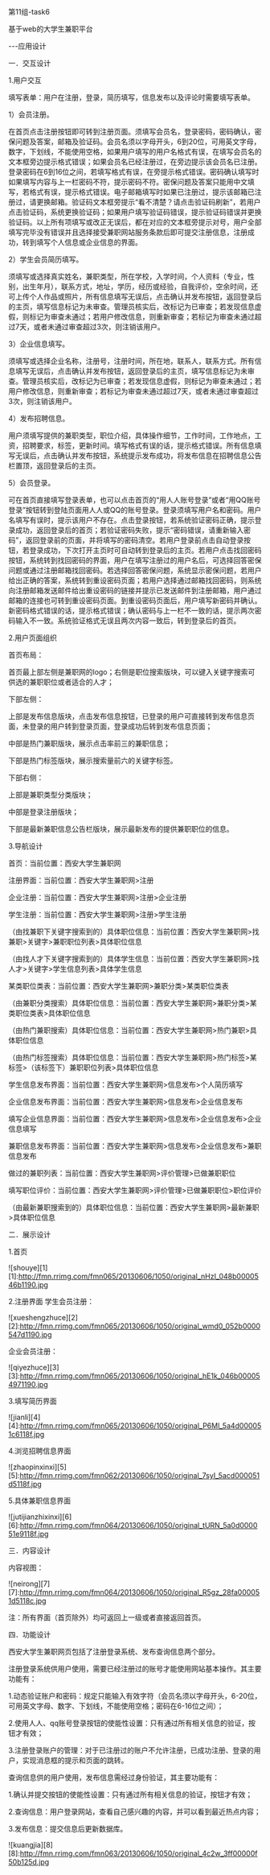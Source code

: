 第11组-task6

基于web的大学生兼职平台

---应用设计

一．交互设计

1.用户交互

填写表单：用户在注册，登录，简历填写，信息发布以及评论时需要填写表单。

1）会员注册。

在首页点击注册按钮即可转到注册页面。须填写会员名，登录密码，密码确认，密保问题及答案，邮箱及验证码。会员名须以字母开头，6到20位，可用英文字母，数字，下划线，不能使用空格，如果用户填写的用户名格式有误，在填写会员名的文本框旁边提示格式错误；如果会员名已经注册过，在旁边提示该会员名已注册。登录密码在6到16位之间，若填写格式有误，在旁提示格式错误。密码确认填写时如果填写内容与上一栏密码不符，提示密码不符。密保问题及答案只能用中文填写，若格式有误，提示格式错误。电子邮箱填写时如果已注册过，提示该邮箱已注册过，请更换邮箱。验证码文本框旁提示“看不清楚？请点击验证码刷新”，若用户点击验证码，系统更换验证码；如果用户填写验证码错误，提示验证码错误并更换验证码。以上所有项填写或改正无误后，都在对应的文本框旁提示对号，用户全部填写完毕没有错误并且选择接受兼职网站服务条款后即可提交注册信息，注册成功，转到填写个人信息或企业信息的界面。

2）学生会员简历填写。

须填写或选择真实姓名，兼职类型，所在学校，入学时间，个人资料（专业，性别，出生年月），联系方式，地址，学历，经历或经验，自我评价，空余时间，还可上传个人作品或照片，所有信息填写无误后，点击确认并发布按钮，返回登录后的主页，填写信息标记为未审查。管理员核实后，改标记为已审查；若发现信息虚假，则标记为审查未通过；若用户修改信息，则重新审查；若标记为审查未通过超过7天，或者未通过审查超过3次，则注销该用户。

3）企业信息填写。

须填写或选择企业名称，注册号，注册时间，所在地，联系人，联系方式。所有信息填写无误后，点击确认并发布按钮，返回登录后的主页，填写信息标记为未审查。管理员核实后，改标记为已审查；若发现信息虚假，则标记为审查未通过；若用户修改信息，则重新审查；若标记为审查未通过超过7天，或者未通过审查超过3次，则注销该用户。

4）发布招聘信息。

用户须填写提供的兼职类型，职位介绍，具体操作细节，工作时间，工作地点，工资，招聘要求，标签，更新时间。填写格式有误的话，提示格式错误。所有信息填写无误后，点击确认并发布按钮，系统提示发布成功，将发布信息在招聘信息公告栏置顶，返回登录后的主页。

5）会员登录。

可在首页直接填写登录表单，也可以点击首页的“用人人账号登录”或者“用QQ账号登录”按钮转到登陆页面用人人或QQ的账号登录。登录须填写用户名和密码。用户名填写有误时，提示该用户不存在。点击登录按钮，若系统验证密码正确，提示登录成功，返回登录后的首页；若验证密码失败，提示“密码错误，请重新输入密码”，返回登录前的页面，并将填写的密码清空。若用户登录前点击自动登录按钮，若登录成功，下次打开主页时可自动转到登录后的主页。若用户点击找回密码按钮，系统转到找回密码的界面，用户在填写注册过的用户名后，可选择回答密保问题或通过注册邮箱找回密码。若选择回答密保问题，系统显示密保问题，若用户给出正确的答案，系统转到重设密码页面；若用户选择通过邮箱找回密码，则系统向注册邮箱发送邮件给出重设密码的链接并提示已发送邮件到注册邮箱，用户通过邮箱的连接也可转到重设密码页面。到重设密码页面后，用户填写新密码并确认。新密码格式错误的话，提示格式错误；确认密码与上一栏不一致的话，提示两次密码输入不一致。系统验证格式无误且两次内容一致后，转到登录后的首页。

2.用户页面组织

首页布局：

首页最上部左侧是兼职网的logo；右侧是职位搜索版块，可以键入关键字搜索可供选的兼职职位或者适合的人才；

下部左侧：

上部是发布信息版块，点击发布信息按钮，已登录的用户可直接转到发布信息页面，未登录的用户转到登录页面，登录成功后转到发布信息页面；
          
中部是热门兼职版块，展示点击率前三的兼职信息；
          
下部是热门标签版块，展示搜索量前六的关键字标签。

下部右侧：

上部是兼职类型分类版块；
          
中部是登录注册版块；
          
下部是最新兼职信息公告栏版块，展示最新发布的提供兼职职位的信息。

3.导航设计

首页：当前位置：西安大学生兼职网

注册界面：当前位置：西安大学生兼职网>注册

企业注册：当前位置：西安大学生兼职网>注册>企业注册

学生注册：当前位置：西安大学生兼职网>注册>学生注册

（由找兼职下关键字搜索到的）具体职位信息：当前位置：西安大学生兼职网>找兼职>关键字>兼职职位列表>具体职位信息

（由找人才下关键字搜索到的）具体学生信息：当前位置：西安大学生兼职网>找人才>关键字>学生信息列表>具体学生信息

某类职位类表：当前位置：西安大学生兼职网>兼职分类>某类职位类表

（由兼职分类搜索）具体职位信息：当前位置：西安大学生兼职网>兼职分类>某类职位类表>具体职位信息

（由热门兼职搜索）具体职位信息：当前位置：西安大学生兼职网>热门兼职>具体职位信息

（由热门标签搜索）具体职位信息：当前位置：西安大学生兼职网>热门标签>某标签>（该标签下）兼职职位列表>具体职位信息

学生信息发布界面：当前位置：西安大学生兼职网>信息发布>个人简历填写

企业信息发布界面：当前位置：西安大学生兼职网>信息发布>企业信息发布

填写企业信息界面：当前位置：西安大学生兼职网>信息发布>企业信息发布>企业信息填写

兼职信息发布界面：当前位置：西安大学生兼职网>信息发布>企业信息发布>兼职信息发布

做过的兼职列表：当前位置：西安大学生兼职网>评价管理>已做兼职职位

填写职位评价：当前位置：西安大学生兼职网>评价管理>已做兼职职位>职位评价

（由最新兼职搜索到的）具体职位信息：当前位置：西安大学生兼职网>最新兼职>具体职位信息 

二．展示设计

1.首页         

![shouye][1]
[1]:http://fmn.rrimg.com/fmn065/20130606/1050/original_nHzI_048b0000546b1190.jpg

2.注册界面
学生会员注册：

![xueshengzhuce][2]
[2]:http://fmn.rrimg.com/fmn065/20130606/1050/original_wmd0_052b0000547d1190.jpg

企业会员注册：

![qiyezhuce][3]
[3]:http://fmn.rrimg.com/fmn065/20130606/1050/original_hE1k_046b000054971190.jpg
    
3.填写简历界面

![jianli][4]
[4]:http://fmn.rrimg.com/fmn065/20130606/1050/original_P6Ml_5a4d000051c6118f.jpg
 
4.浏览招聘信息界面

![zhaopinxinxi][5]
[5]:http://fmn.rrimg.com/fmn062/20130606/1050/original_7syI_5acd000051d5118f.jpg
 
5.具体兼职信息界面

![jutijianzhixinxi][6]
[6]:http://fmn.rrimg.com/fmn064/20130606/1050/original_tURN_5a0d000051e9118f.jpg
 
三．内容设计

内容视图：

![neirong][7]
[7]:http://fmn.rrimg.com/fmn064/20130606/1050/original_R5gz_28fa000051d5118c.jpg

注：所有界面（首页除外）均可返回上一级或者直接返回首页。

四．功能设计

西安大学生兼职网页包括了注册登录系统、发布查询信息两个部分。

注册登录系统供用户使用，需要已经注册过的账号才能使用网站基本操作。其主要功能有：

1.动态验证账户和密码：规定只能输入有效字符（会员名须以字母开头，6-20位，可用英文字母、数字、下划线，不能使用空格；密码在6-16位之间）；

2.使用人人、qq账号登录按钮的使能性设置：只有通过所有相关信息的验证，按钮才有效；

3.注册登录账户的管理：对于已注册过的账户不允许注册，已成功注册、登录的用户，实现消息框的提示和页面的跳转。

查询信息供的用户使用，发布信息需经过身份验证，其主要功能有：

1.确认并提交按钮的使能性设置：只有通过所有相关信息的验证，按钮才有效；

2.查询信息：用户登录网站，查看自己感兴趣的内容，并可以看到最近热点内容；

3.发布信息：提交信息后更新数据库。

![kuangjia][8]
[8]:http://fmn.rrimg.com/fmn063/20130606/1050/original_4c2w_3ff00000f50b125d.jpg
 

